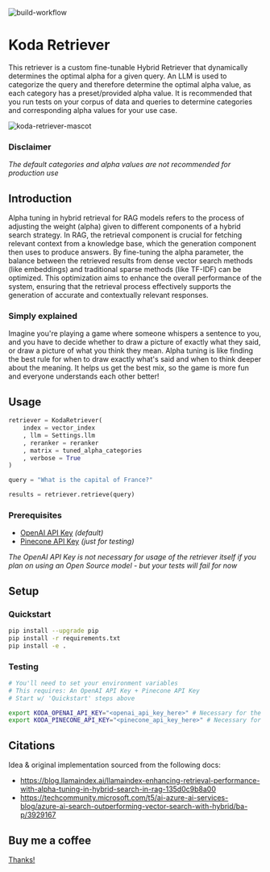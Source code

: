 ![build-workflow](https://github.com/github/docs/actions/workflows/python-app.yml/badge.svg) 

# Koda Retriever
This retriever is a custom fine-tunable Hybrid Retriever that dynamically determines the optimal alpha for a given query.
An LLM is used to categorize the query and therefore determine the optimal alpha value, as each category has a preset/provided alpha value.
It is recommended that you run tests on your corpus of data and queries to determine categories and corresponding alpha values for your use case.

![koda-retriever-mascot](https://i.imgur.com/224ocIw.jpeg)

### Disclaimer
*The default categories and alpha values are not recommended for production use*

## Introduction
Alpha tuning in hybrid retrieval for RAG models refers to the process of adjusting the weight (alpha) given to different components of a hybrid search strategy. In RAG, the retrieval component is crucial for fetching relevant context from a knowledge base, which the generation component then uses to produce answers. By fine-tuning the alpha parameter, the balance between the retrieved results from dense vector search methods (like embeddings) and traditional sparse methods (like TF-IDF) can be optimized. This optimization aims to enhance the overall performance of the system, ensuring that the retrieval process effectively supports the generation of accurate and contextually relevant responses.

### Simply explained
Imagine you're playing a game where someone whispers a sentence to you, and you have to decide whether to draw a picture of exactly what they said, or draw a picture of what you think they mean. Alpha tuning is like finding the best rule for when to draw exactly what's said and when to think deeper about the meaning. It helps us get the best mix, so the game is more fun and everyone understands each other better!

## Usage

```python
retriever = KodaRetriever(
    index = vector_index
    , llm = Settings.llm
    , reranker = reranker
    , matrix = tuned_alpha_categories
    , verbose = True
)

query = "What is the capital of France?"

results = retriever.retrieve(query)
```

### Prerequisites
- [OpenAI API Key](https://platform.openai.com/overview)  *(default)*
- [Pinecone API Key](https://www.pinecone.io/) *(just for testing)*

*The OpenAI API Key is not necessary for usage of the retriever itself if you plan on using an Open Source model - but your tests will fail for now*

## Setup

### Quickstart
```bash
pip install --upgrade pip
pip install -r requirements.txt
pip install -e .
```

### Testing

```bash
# You'll need to set your environment variables
# This requires: An OpenAI API Key + Pinecone API Key
# Start w/ 'Quickstart' steps above

export KODA_OPENAI_API_KEY="<openai_api_key_here>" # Necessary for the retriever itself
export KODA_PINECONE_API_KEY="<pinecone_api_key_here>" # Necessary for the retriever itself
```

## Citations
Idea & original implementation sourced from the following docs:
- https://blog.llamaindex.ai/llamaindex-enhancing-retrieval-performance-with-alpha-tuning-in-hybrid-search-in-rag-135d0c9b8a00
- https://techcommunity.microsoft.com/t5/ai-azure-ai-services-blog/azure-ai-search-outperforming-vector-search-with-hybrid/ba-p/3929167

## Buy me a coffee 

[Thanks!](https://www.buymeacoffee.com/nodice)
